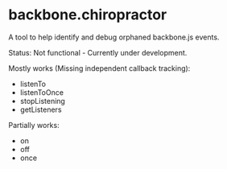 # backbone.chiropractor
A tool to help identify and debug orphaned backbone.js events.


Status: Not functional - Currently under development.


Mostly works (Missing independent callback tracking):
* listenTo
* listenToOnce
* stopListening
* getListeners

Partially works:
* on
* off
* once

